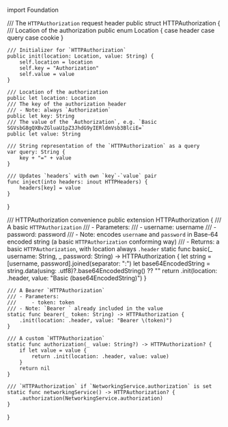 import Foundation

/// The `HTTPAuthorization` request header
public struct HTTPAuthorization {
    /// Location of the authorization
    public enum Location {
        case header
        case query
        case cookie
    }
    
    /// Initializer for `HTTPAuthorization`
    public init(location: Location, value: String) {
        self.location = location
        self.key = "Authorization"
        self.value = value
    }
    
    /// Location of the authorization
    public let location: Location
    /// The key of the authorization header
    /// - Note: always `Authorization`
    public let key: String
    /// The value of the `Authorization`, e.g. `Basic SGVsbG8gQXBvZGluaU1pZ3JhdG9yIERldmVsb3BlciE=`
    public let value: String
    
    /// String representation of the `HTTPAuthorization` as a query
    var query: String {
        key + "=" + value
    }
    
    /// Updates `headers` with own `key`-`value` pair
    func inject(into headers: inout HTTPHeaders) {
        headers[key] = value
    }
}

/// HTTPAuthorization convenience
public extension HTTPAuthorization {
    /// A basic `HTTPAuthorization`
    /// - Parameters:
    ///     - username: username
    ///     - password: password
    /// - Note: encodes `username` and `password` in Base-64 encoded string (a basic `HTTPAuthorization` conforming way)
    /// - Returns: a basic `HTTPAuthorization`, with location always `.header`
    static func basic(_ username: String, _ password: String) -> HTTPAuthorization {
        let string = [username, password].joined(separator: ":")
        let base64EncodedString = string.data(using: .utf8)?.base64EncodedString() ?? ""
        return .init(location: .header, value: "Basic \(base64EncodedString)")
    }
    
    /// A Bearer `HTTPAuthorization`
    /// - Parameters:
    ///     - token: token
    /// - Note: `Bearer ` already included in the value
    static func bearer(_ token: String) -> HTTPAuthorization {
        .init(location: .header, value: "Bearer \(token)")
    }
    
    /// A custom `HTTPAuthorization`
    static func authorization(_ value: String?) -> HTTPAuthorization? {
        if let value = value {
            return .init(location: .header, value: value)
        }
        return nil
    }
    
    /// `HTTPAuthorization` if `NetworkingService.authorization` is set
    static func networkingService() -> HTTPAuthorization? {
        .authorization(NetworkingService.authorization)
    }
}
